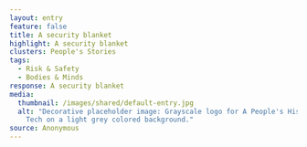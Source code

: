 ```yaml
---
layout: entry
feature: false
title: A security blanket
highlight: A security blanket
clusters: People's Stories
tags:
  - Risk & Safety
  - Bodies & Minds
response: A security blanket
media:
  thumbnail: /images/shared/default-entry.jpg
  alt: "Decorative placeholder image: Grayscale logo for A People's History of
    Tech on a light grey colored background."
source: Anonymous
---
```

